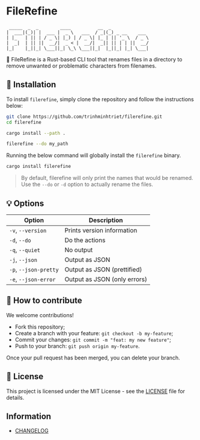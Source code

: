 # FileRefine

```text
 _____  _  _        ____          __  _              
|  ___|(_)| |  ___ |  _ \   ___  / _|(_) _ __    ___ 
| |_   | || | / _ \| |_) | / _ \| |_ | || '_ \  / _ \
|  _|  | || ||  __/|  _ < |  __/|  _|| || | | ||  __/
|_|    |_||_| \___||_| \_\ \___||_|  |_||_| |_| \___|
```

🧹 FileRefine is a Rust-based CLI tool that renames files in a directory to remove unwanted or problematic characters from filenames.

## 🚀 Installation

To install `filerefine`, simply clone the repository and follow the instructions below:

```sh
git clone https://github.com/trinhminhtriet/filerefine.git
cd filerefine

cargo install --path .

filerefine --do my_path
```

Running the below command will globally install the `filerefine` binary.

```bash
cargo install filerefine
```

> By default, filerefine will only print the names that would be renamed. Use the `--do` or `-d` option to actually rename the files.

## 💡 Options

| Option                | Description                  |
| --------------------- | ---------------------------- |
| `-v`, `--version`     | Prints version information   |
| `-d`, `--do`          | Do the actions               |
| `-q`, `--quiet`       | No output                    |
| `-j`, `--json`        | Output as JSON               |
| `-p`, `--json-pretty` | Output as JSON (prettified)  |
| `-e`, `--json-error`  | Output as JSON (only errors) |

## 🤝 How to contribute

We welcome contributions!

- Fork this repository;
- Create a branch with your feature: `git checkout -b my-feature`;
- Commit your changes: `git commit -m "feat: my new feature"`;
- Push to your branch: `git push origin my-feature`.

Once your pull request has been merged, you can delete your branch.

## 📝 License

This project is licensed under the MIT License - see the [LICENSE](LICENSE) file for details.

## Information

- [CHANGELOG](CHANGELOG.md)
